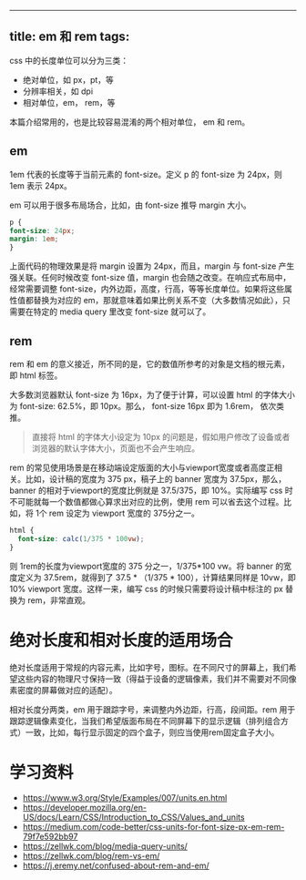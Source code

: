 
---
title: em 和 rem
tags: 
---
css 中的长度单位可以分为三类：
* 绝对单位，如 px，pt，等
* 分辨率相关，如 dpi
* 相对单位，em， rem，等

本篇介绍常用的，也是比较容易混淆的两个相对单位， em 和 rem。

## em
1em 代表的长度等于当前元素的 font-size。定义 p 的 font-size 为 24px，则 1em 表示 24px。

em 可以用于很多布局场合，比如，由 font-size 推导 margin 大小。
```css
p {
font-size: 24px; 
margin: 1em;
}
```
上面代码的物理效果是将 margin 设置为 24px，而且，margin 与 font-size 产生强关联。任何时候改变 font-size 值，margin 也会随之改变。在响应式布局中，经常需要调整 font-size，内外边距，高度，行高，等等长度单位。如果将这些属性值都替换为对应的 em，那就意味着如果比例关系不变（大多数情况如此），只需要在特定的 media query 里改变 font-size 就可以了。

## rem
rem 和 em 的意义接近，所不同的是，它的数值所参考的对象是文档的根元素，即 html 标签。

大多数浏览器默认 font-size 为 16px，为了便于计算，可以设置 html 的字体大小为 font-size: 62.5%，即 10px。那么， font-size 16px 即为 1.6rem， 依次类推。

> 直接将 html 的字体大小设定为 10px 的问题是，假如用户修改了设备或者浏览器的默认字体大小，页面也不会产生响应。

rem 的常见使用场景是在移动端设定版面的大小与viewport宽度或者高度正相关。比如，设计稿的宽度为 375 px，稿子上的 banner 宽度为 37.5px，那么，banner 的相对于viewport的宽度比例就是 37.5/375，即 10%。实际编写 css 时不可能就每一个数值都做心算求出对应的比例，使用 rem 可以省去这个过程。比如，将 1个 rem 设定为 viewport 宽度的 375分之一。

```css
html {
  font-size: calc(1/375 * 100vw);
}
```
则 1rem的长度为viewport宽度的 375 分之一，1/375*100 vw。将 banner 的宽度定义为 37.5rem，就得到了 37.5 * （1/375 * 100），计算结果同样是 10vw，即 10% viewport 宽度。这样一来，编写 css 的时候只需要将设计稿中标注的 px 替换为 rem，非常直观。

# 绝对长度和相对长度的适用场合
绝对长度适用于常规的内容元素，比如字号，图标。在不同尺寸的屏幕上，我们希望这些内容的物理尺寸保持一致（得益于设备的逻辑像素，我们并不需要对不同像素密度的屏幕做对应的适配）。

相对长度分两类，em 用于跟踪字号，来调整内外边距，行高，段间距。rem 用于跟踪逻辑像素变化，当我们希望版面布局在不同屏幕下的显示逻辑（排列组合方式）一致，比如，每行显示固定的四个盒子，则应当使用rem固定盒子大小。

# 学习资料
* https://www.w3.org/Style/Examples/007/units.en.html
* https://developer.mozilla.org/en-US/docs/Learn/CSS/Introduction_to_CSS/Values_and_units
* https://medium.com/code-better/css-units-for-font-size-px-em-rem-79f7e592bb97
* https://zellwk.com/blog/media-query-units/
* https://zellwk.com/blog/rem-vs-em/
* https://j.eremy.net/confused-about-rem-and-em/
